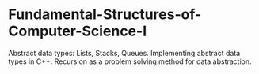 # Fundamental-Structures-of-Computer-Science-I
Abstract data types: Lists, Stacks, Queues. Implementing abstract data types in C++. Recursion as a problem solving method for data abstraction.

